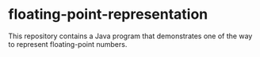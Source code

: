 # floating-point-representation
This repository contains a Java program that demonstrates one of the way to represent floating-point numbers.
